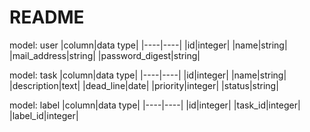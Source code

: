# README

model: user
|column|data type|
|----|----|
|id|integer|
|name|string|
|mail_address|string|
|password_digest|string|

model: task
|column|data type|
|----|----|
|id|integer|
|name|string|
|description|text|
|dead_line|date|
|priority|integer|
|status|string|

model: label
|column|data type|
|----|----|
|id|integer|
|task_id|integer|
|label_id|integer|

